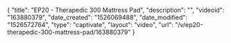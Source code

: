 {
    "title": "EP20 - Therapedic 300 Mattress Pad",
    "description": "",
    "videoid": "163880379",
    "date_created": "1526069488",
    "date_modified": "1526572764",
    "type": "captivate",
    "layout": "video",
    "url": "\/v\/ep20-therapedic-300-mattress-pad\/163880379"
}